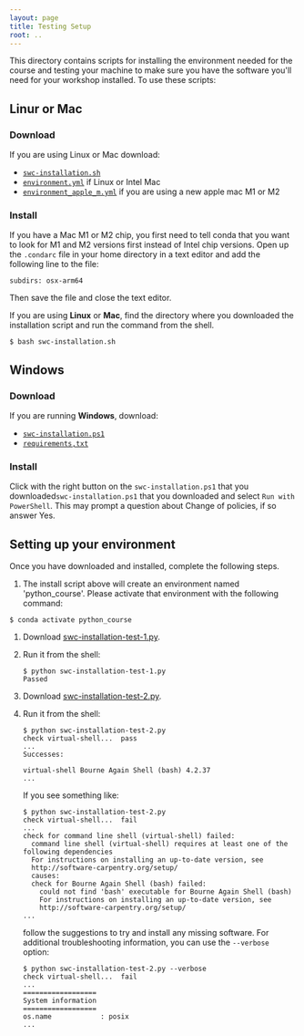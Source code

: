 ```yaml
---
layout: page
title: Testing Setup
root: ..
---
```


This directory contains scripts for installing the 
environment needed for the course and testing your machine to make sure
you have the software you'll need for your workshop installed.  To use
these scripts:

## Linur or Mac 
### Download
If you are using Linux or Mac download:
* [`swc-installation.sh`](swc-installation.sh)
* [`environment.yml`](environment.yml) if Linux or Intel Mac
* [`environment_apple_m.yml`](environment_apple_m.yml) if you are using a new apple mac M1 or M2

### Install
If you have a Mac M1 or M2 chip, you first need to tell conda that you want to look for M1 and M2
versions first instead of Intel chip versions. Open up the `.condarc` file in your home directory
in a text editor and add the following line to the file:
~~~
subdirs: osx-arm64
~~~
Then save the file and close the text editor.

If you are using **Linux** or **Mac**, find the directory where you downloaded the installation script
and run the command from the shell.
~~~
$ bash swc-installation.sh
~~~ 
    
## Windows
### Download 
If you are running **Windows**, download:
* [`swc-installation.ps1`](swc-installation.ps1)
* [`requirements,txt`](requirements.txt) 

### Install
Click with the right button on the `swc-installation.ps1` that you downloaded`swc-installation.ps1` that you downloaded and select `Run with PowerShell`. This may prompt a question about Change of policies, if so answer <key>Y</key>es.

    
## Setting up your environment
Once you have downloaded and installed, complete the following steps.
1.  The install script above will create an environment named 'python_course'. Please 
    activate that environment with the following command:
   ~~~
   $ conda activate python_course
   ~~~

1.  Download [swc-installation-test-1.py](swc-installation-test-1.py).

1.  Run it from the shell:

    ~~~
    $ python swc-installation-test-1.py
    Passed
    ~~~

1.  Download [swc-installation-test-2.py](swc-installation-test-2.py).

1.  Run it from the shell:

    ~~~
    $ python swc-installation-test-2.py
    check virtual-shell...  pass
    ...
    Successes:

    virtual-shell Bourne Again Shell (bash) 4.2.37
    ...
    ~~~

    If you see something like:

    ~~~
    $ python swc-installation-test-2.py
    check virtual-shell...  fail
    ...
    check for command line shell (virtual-shell) failed:
      command line shell (virtual-shell) requires at least one of the following dependencies
      For instructions on installing an up-to-date version, see
      http://software-carpentry.org/setup/
      causes:
      check for Bourne Again Shell (bash) failed:
        could not find 'bash' executable for Bourne Again Shell (bash)
        For instructions on installing an up-to-date version, see
        http://software-carpentry.org/setup/
    ...
    ~~~

    follow the suggestions to try and install any missing software.  For
    additional troubleshooting information, you can use the `--verbose`
    option:

    ~~~
    $ python swc-installation-test-2.py --verbose
    check virtual-shell...  fail
    ...
    ==================
    System information
    ==================
    os.name            : posix
    ...
    ~~~
